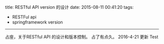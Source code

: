title: RESTful API version 的设计
date: 2015-08-11 00:41:20
tags: 
- RESTFul api
- springframework version
---

占座，关于RESTful API 的设计和版本控制。
占了有点久。
2016-4-21 更新
Test
